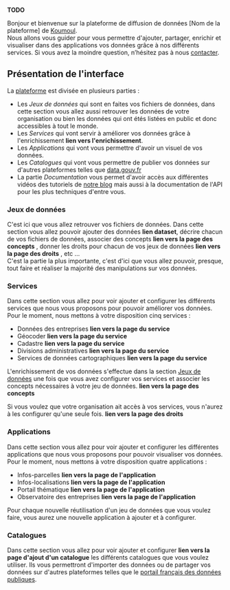 **TODO**

Bonjour et bienvenue sur la plateforme de diffusion de données [Nom de la plateforme] de [Koumoul](https://koumoul.com).  
Nous allons vous guider pour vous permettre d'ajouter, partager, enrichir et visualiser dans des applications vos données grâce à nos différents services. Si vous avez la moindre question, n’hésitez pas à nous [contacter](https://koumoul.com/contact).

## Présentation de l'interface

La [plateforme](https://koumoul.com/s/data-fair/) est divisée en plusieurs parties :
* Les *Jeux de données* qui sont en faites vos fichiers de données, dans cette section vous allez aussi retrouver les données de votre organisation ou bien les données qui ont étés listées en public et donc accessibles à tout le monde.
* Les *Services* qui vont servir à améliorer vos données grâce à l'enrichissement **lien vers l'enrichissement**.
* Les *Applications* qui vont vous permettre d'avoir un visuel de vos données.
* Les *Catalogues* qui vont vous permettre de publier vos données sur d'autres plateformes telles que [data.gouv.fr](https://www.data.gouv.fr/fr/)
* La partie *Documentation* vous permet d'avoir accès aux différentes vidéos des tutoriels de [notre blog](https://koumoul.com/blog) mais aussi à la documentation de l'API pour les plus techniques d'entre vous.

### Jeux de données

C'est ici que vous allez retrouver vos fichiers de données. Dans cette section vous allez pouvoir ajouter des données **lien dataset**, décrire chacun de vos fichiers de données, associer des concepts **lien vers la page des concepts** , donner les droits pour chacun de vos jeux de données **lien vers la page des droits** , etc ...  
C'est la partie la plus importante, c'est d'ici que vous allez pouvoir, presque, tout faire et réaliser la majorité des manipulations sur vos données.

### Services

Dans cette section vous allez pour voir ajouter et configurer les différents services que nous vous proposons pour pouvoir améliorer vos données.  
Pour le moment, nous mettons à votre disposition cinq services :
* Données des entreprises **lien vers la page du service**
* Géocoder **lien vers la page du service**
* Cadastre **lien vers la page du service**
* Divisions administratives **lien vers la page du service**
* Services de données cartographiques **lien vers la page du service**

L'enrichissement de vos données s'effectue dans la section [Jeux de données](https://koumoul.com/s/data-fair/datasets) une fois que vous avez configurer vos services et associer les concepts nécessaires à votre jeu de données. **lien vers la page des concepts**

Si vous voulez que votre organisation ait accès à vos services, vous n'aurez à les configurer qu'une seule fois. **lien vers la page des droits**

### Applications

Dans cette section vous allez pour voir ajouter et configurer les différentes applications que nous vous proposons pour pouvoir visualiser vos données.  
Pour le moment, nous mettons à votre disposition quatre applications :
* Infos-parcelles **lien vers la page de l'application**
* Infos-localisations **lien vers la page de l'application**
* Portail thématique **lien vers la page de l'application**
* Observatoire des entreprises **lien vers la page de l'application**

Pour chaque nouvelle réutilisation d'un jeu de données que vous voulez faire, vous aurez une nouvelle application à ajouter et à configurer.

### Catalogues

Dans cette section vous allez pour voir ajouter et configurer **lien vers la page d'ajout d'un catalogue** les différents catalogues que vous voulez utiliser. Ils vous permettront d'importer des données ou de partager vos données sur d'autres plateformes telles que le [portail français des données publiques](https://www.data.gouv.fr/fr/).
